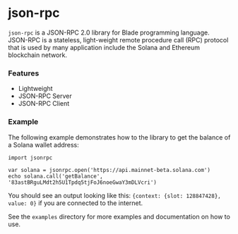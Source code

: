 # json-rpc

`json-rpc` is a JSON-RPC 2.0 library for Blade programming language. JSON-RPC is a stateless, light-weight remote procedure call (RPC) protocol that is used by many application include the Solana and Ethereum blockchain network.

### Features

- Lightweight
- JSON-RPC Server
- JSON-RPC Client

### Example

The following example demonstrates how to the library to get the balance of a Solana wallet address:

```
import jsonrpc

var solana = jsonrpc.open('https://api.mainnet-beta.solana.com')
echo solana.call('getBalance', '83astBRguLMdt2h5U1Tpdq5tjFoJ6noeGwaY3mDLVcri')
```

You should see an output looking like this: `{context: {slot: 128847428}, value: 0}` if you are connected to the internet.

See the `examples` directory for more examples and documentation on how to use.
